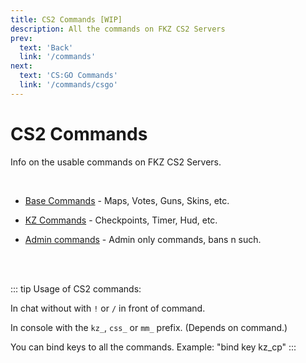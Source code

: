 ```yaml
---
title: CS2 Commands [WIP]
description: All the commands on FKZ CS2 Servers
prev: 
  text: 'Back'
  link: '/commands'
next: 
  text: 'CS:GO Commands'
  link: '/commands/csgo'
---
```


# CS2 Commands

Info on the usable commands on FKZ CS2 Servers.

<br>

- [Base Commands](/commands/cs2/help) - Maps, Votes, Guns, Skins, etc.

- [KZ Commands](/commands/cs2/kz-help) - Checkpoints, Timer, Hud, etc.

- [Admin commands](/commands/cs2/admin-help) - Admin only commands, bans n such.

<br><br>

::: tip
Usage of CS2 commands:

In chat without with `!` or `/` in front of command.

In console with the `kz_`, `css_` or `mm_` prefix. (Depends on command.)

You can bind keys to all the commands. Example: "bind key kz_cp"
:::